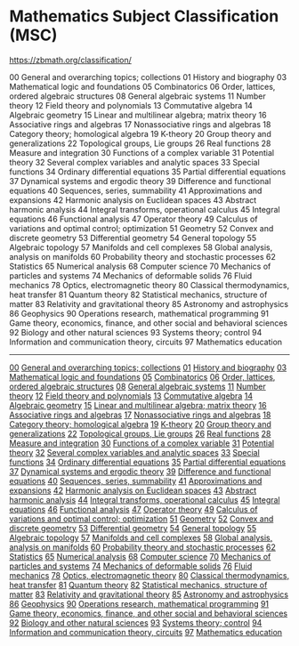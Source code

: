 # Mathematics Subject Classification (MSC)

https://zbmath.org/classification/


00 General and overarching topics; collections
01 History and biography
03 Mathematical logic and foundations
05 Combinatorics
06 Order, lattices, ordered algebraic structures
08 General algebraic systems
11 Number theory
12 Field theory and polynomials
13 Commutative algebra
14 Algebraic geometry
15 Linear and multilinear algebra; matrix theory
16 Associative rings and algebras
17 Nonassociative rings and algebras
18 Category theory; homological algebra
19 K-theory
20 Group theory and generalizations
22 Topological groups, Lie groups
26 Real functions
28 Measure and integration
30 Functions of a complex variable
31 Potential theory
32 Several complex variables and analytic spaces
33 Special functions
34 Ordinary differential equations
35 Partial differential equations
37 Dynamical systems and ergodic theory
39 Difference and functional equations
40 Sequences, series, summability
41 Approximations and expansions
42 Harmonic analysis on Euclidean spaces
43 Abstract harmonic analysis
44 Integral transforms, operational calculus
45 Integral equations
46 Functional analysis
47 Operator theory
49 Calculus of variations and optimal control; optimization
51 Geometry
52 Convex and discrete geometry
53 Differential geometry
54 General topology
55 Algebraic topology
57 Manifolds and cell complexes
58 Global analysis, analysis on manifolds
60 Probability theory and stochastic processes
62 Statistics
65 Numerical analysis
68 Computer science
70 Mechanics of particles and systems
74 Mechanics of deformable solids
76 Fluid mechanics
78 Optics, electromagnetic theory
80 Classical thermodynamics, heat transfer
81 Quantum theory
82 Statistical mechanics, structure of matter
83 Relativity and gravitational theory
85 Astronomy and astrophysics
86 Geophysics
90 Operations research, mathematical programming
91 Game theory, economics, finance, and other social and behavioral sciences
92 Biology and other natural sciences
93 Systems theory; control
94 Information and communication theory, circuits
97 Mathematics education 


---

[00](https://zbmath.org/classification/?q=cc%3A00)
[General and overarching topics; collections](https://zbmath.org/classification/?q=cc%3A00)
[01](https://zbmath.org/classification/?q=cc%3A01)
[History and biography](https://zbmath.org/classification/?q=cc%3A01)
[03](https://zbmath.org/classification/?q=cc%3A03)
[Mathematical logic and foundations](https://zbmath.org/classification/?q=cc%3A03)
[05](https://zbmath.org/classification/?q=cc%3A05)
[Combinatorics](https://zbmath.org/classification/?q=cc%3A05)
[06](https://zbmath.org/classification/?q=cc%3A06)
[Order, lattices, ordered algebraic structures](https://zbmath.org/classification/?q=cc%3A06)
[08](https://zbmath.org/classification/?q=cc%3A08)
[General algebraic systems](https://zbmath.org/classification/?q=cc%3A08)
[11](https://zbmath.org/classification/?q=cc%3A11)
[Number theory](https://zbmath.org/classification/?q=cc%3A11)
[12](https://zbmath.org/classification/?q=cc%3A12)
[Field theory and polynomials](https://zbmath.org/classification/?q=cc%3A12)
[13](https://zbmath.org/classification/?q=cc%3A13)
[Commutative algebra](https://zbmath.org/classification/?q=cc%3A13)
[14](https://zbmath.org/classification/?q=cc%3A14)
[Algebraic geometry](https://zbmath.org/classification/?q=cc%3A14)
[15](https://zbmath.org/classification/?q=cc%3A15)
[Linear and multilinear algebra; matrix theory](https://zbmath.org/classification/?q=cc%3A15)
[16](https://zbmath.org/classification/?q=cc%3A16)
[Associative rings and algebras](https://zbmath.org/classification/?q=cc%3A16)
[17](https://zbmath.org/classification/?q=cc%3A17)
[Nonassociative rings and algebras](https://zbmath.org/classification/?q=cc%3A17)
[18](https://zbmath.org/classification/?q=cc%3A18)
[Category theory; homological algebra](https://zbmath.org/classification/?q=cc%3A18)
[19](https://zbmath.org/classification/?q=cc%3A19)
[K-theory](https://zbmath.org/classification/?q=cc%3A19)
[20](https://zbmath.org/classification/?q=cc%3A20)
[Group theory and generalizations](https://zbmath.org/classification/?q=cc%3A20)
[22](https://zbmath.org/classification/?q=cc%3A22)
[Topological groups, Lie groups](https://zbmath.org/classification/?q=cc%3A22)
[26](https://zbmath.org/classification/?q=cc%3A26)
[Real functions](https://zbmath.org/classification/?q=cc%3A26)
[28](https://zbmath.org/classification/?q=cc%3A28)
[Measure and integration](https://zbmath.org/classification/?q=cc%3A28)
[30](https://zbmath.org/classification/?q=cc%3A30)
[Functions of a complex variable](https://zbmath.org/classification/?q=cc%3A30)
[31](https://zbmath.org/classification/?q=cc%3A31)
[Potential theory](https://zbmath.org/classification/?q=cc%3A31)
[32](https://zbmath.org/classification/?q=cc%3A32)
[Several complex variables and analytic spaces](https://zbmath.org/classification/?q=cc%3A32)
[33](https://zbmath.org/classification/?q=cc%3A33)
[Special functions](https://zbmath.org/classification/?q=cc%3A33)
[34](https://zbmath.org/classification/?q=cc%3A34)
[Ordinary differential equations](https://zbmath.org/classification/?q=cc%3A34)
[35](https://zbmath.org/classification/?q=cc%3A35)
[Partial differential equations](https://zbmath.org/classification/?q=cc%3A35)
[37](https://zbmath.org/classification/?q=cc%3A37)
[Dynamical systems and ergodic theory](https://zbmath.org/classification/?q=cc%3A37)
[39](https://zbmath.org/classification/?q=cc%3A39)
[Difference and functional equations](https://zbmath.org/classification/?q=cc%3A39)
[40](https://zbmath.org/classification/?q=cc%3A40)
[Sequences, series, summability](https://zbmath.org/classification/?q=cc%3A40)
[41](https://zbmath.org/classification/?q=cc%3A41)
[Approximations and expansions](https://zbmath.org/classification/?q=cc%3A41)
[42](https://zbmath.org/classification/?q=cc%3A42)
[Harmonic analysis on Euclidean spaces](https://zbmath.org/classification/?q=cc%3A42)
[43](https://zbmath.org/classification/?q=cc%3A43)
[Abstract harmonic analysis](https://zbmath.org/classification/?q=cc%3A43)
[44](https://zbmath.org/classification/?q=cc%3A44)
[Integral transforms, operational calculus](https://zbmath.org/classification/?q=cc%3A44)
[45](https://zbmath.org/classification/?q=cc%3A45)
[Integral equations](https://zbmath.org/classification/?q=cc%3A45)
[46](https://zbmath.org/classification/?q=cc%3A46)
[Functional analysis](https://zbmath.org/classification/?q=cc%3A46)
[47](https://zbmath.org/classification/?q=cc%3A47)
[Operator theory](https://zbmath.org/classification/?q=cc%3A47)
[49](https://zbmath.org/classification/?q=cc%3A49)
[Calculus of variations and optimal control; optimization](https://zbmath.org/classification/?q=cc%3A49)
[51](https://zbmath.org/classification/?q=cc%3A51)
[Geometry](https://zbmath.org/classification/?q=cc%3A51)
[52](https://zbmath.org/classification/?q=cc%3A52)
[Convex and discrete geometry](https://zbmath.org/classification/?q=cc%3A52)
[53](https://zbmath.org/classification/?q=cc%3A53)
[Differential geometry](https://zbmath.org/classification/?q=cc%3A53)
[54](https://zbmath.org/classification/?q=cc%3A54)
[General topology](https://zbmath.org/classification/?q=cc%3A54)
[55](https://zbmath.org/classification/?q=cc%3A55)
[Algebraic topology](https://zbmath.org/classification/?q=cc%3A55)
[57](https://zbmath.org/classification/?q=cc%3A57)
[Manifolds and cell complexes](https://zbmath.org/classification/?q=cc%3A57)
[58](https://zbmath.org/classification/?q=cc%3A58)
[Global analysis, analysis on manifolds](https://zbmath.org/classification/?q=cc%3A58)
[60](https://zbmath.org/classification/?q=cc%3A60)
[Probability theory and stochastic processes](https://zbmath.org/classification/?q=cc%3A60)
[62](https://zbmath.org/classification/?q=cc%3A62)
[Statistics](https://zbmath.org/classification/?q=cc%3A62)
[65](https://zbmath.org/classification/?q=cc%3A65)
[Numerical analysis](https://zbmath.org/classification/?q=cc%3A65)
[68](https://zbmath.org/classification/?q=cc%3A68)
[Computer science](https://zbmath.org/classification/?q=cc%3A68)
[70](https://zbmath.org/classification/?q=cc%3A70)
[Mechanics of particles and systems](https://zbmath.org/classification/?q=cc%3A70)
[74](https://zbmath.org/classification/?q=cc%3A74)
[Mechanics of deformable solids](https://zbmath.org/classification/?q=cc%3A74)
[76](https://zbmath.org/classification/?q=cc%3A76)
[Fluid mechanics](https://zbmath.org/classification/?q=cc%3A76)
[78](https://zbmath.org/classification/?q=cc%3A78)
[Optics, electromagnetic theory](https://zbmath.org/classification/?q=cc%3A78)
[80](https://zbmath.org/classification/?q=cc%3A80)
[Classical thermodynamics, heat transfer](https://zbmath.org/classification/?q=cc%3A80)
[81](https://zbmath.org/classification/?q=cc%3A81)
[Quantum theory](https://zbmath.org/classification/?q=cc%3A81)
[82](https://zbmath.org/classification/?q=cc%3A82)
[Statistical mechanics, structure of matter](https://zbmath.org/classification/?q=cc%3A82)
[83](https://zbmath.org/classification/?q=cc%3A83)
[Relativity and gravitational theory](https://zbmath.org/classification/?q=cc%3A83)
[85](https://zbmath.org/classification/?q=cc%3A85)
[Astronomy and astrophysics](https://zbmath.org/classification/?q=cc%3A85)
[86](https://zbmath.org/classification/?q=cc%3A86)
[Geophysics](https://zbmath.org/classification/?q=cc%3A86)
[90](https://zbmath.org/classification/?q=cc%3A90)
[Operations research, mathematical programming](https://zbmath.org/classification/?q=cc%3A90)
[91](https://zbmath.org/classification/?q=cc%3A91)
[Game theory, economics, finance, and other social and behavioral sciences](https://zbmath.org/classification/?q=cc%3A91)
[92](https://zbmath.org/classification/?q=cc%3A92)
[Biology and other natural sciences](https://zbmath.org/classification/?q=cc%3A92)
[93](https://zbmath.org/classification/?q=cc%3A93)
[Systems theory; control](https://zbmath.org/classification/?q=cc%3A93)
[94](https://zbmath.org/classification/?q=cc%3A94)
[Information and communication theory, circuits](https://zbmath.org/classification/?q=cc%3A94)
[97](https://zbmath.org/classification/?q=cc%3A97)
[Mathematics education](https://zbmath.org/classification/?q=cc%3A97)
